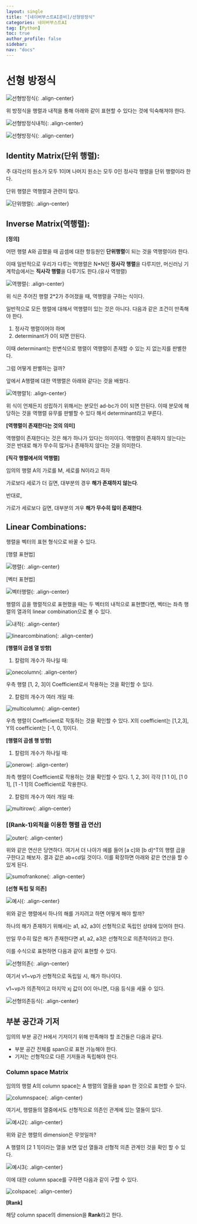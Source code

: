 ```yaml
---
layout: single
title: "[네이버부스트AI준비]/선형방정식"
categories: 네이버부스트AI
tag: [Python]
toc: true
author_profile: false
sidebar:
nav: "docs"
---
```


# 선형 방정식

![선형방정식]({{site.url}}/images/2023-08-28-naver11/선형식.png){: .align-center}

위 방정식을 행렬과 내적을 통해 아래와 같이 표현할 수 있다는 것에 익숙해져야 한다.

![선형방정식내적]({{site.url}}/images/2023-08-28-naver11/선형식내적.png){: .align-center}

![선형방정식]({{site.url}}/images/2023-08-28-naver11/선형방정식.png){: .align-center}

## Identity Matrix(단위 행렬):

주 대각선의 원소가 모두 1이며 나머지 원소는 모두 0인 정사각 행렬을 단위 행렬이라 한다.

단위 행렬은 역행렬과 관련이 많다.

![단위행렬]({{site.url}}/images/2023-08-28-naver11/단위행렬.png){: .align-center}

## Inverse Matrix(역행렬):

**[정의]**

어떤 행렬 A와 곱했을 때 곱셈에 대한 항등원인 **단위행렬**이 되는 것을 역행렬이라 한다.

이때 일반적으로 우리가 다루는 역행렬은 N\*N인 **정사각 행렬**을 다루지만, 머신러닝 기계학습에서는 **직사각 행렬**을 다루기도 한다.(유사 역행렬)

![역행렬]({{site.url}}/images/2023-08-28-naver11/역행렬.png){: .align-center}

위 식은 주어진 행렬 2\*2가 주어졌을 때, 역행렬을 구하는 식이다.

일반적으로 모든 행렬에 대해서 역행렬이 있는 것은 아니다. 다음과 같은 조건이 만족해야 한다.

1. 정사각 행렬이어야 하며
2. determinant가 0이 되면 안된다.

이때 determinant는 판변식으로 행렬이 역행렬이 존재할 수 있는 지 없는지를 판별한다.

그럼 어떻게 판별하는 걸까?

앞에서 A행렬에 대한 역행렬은 아래와 같다는 것을 배웠다.

![역행렬1]({{site.url}}/images/2023-08-28-naver11/역행렬1.png){: .align-center}

위 식이 언제든지 성립하기 위해서는 분모인 ad-bc가 0이 되면 안된다. 이때 분모에 해당하는 것을 역행렬 유무를 판별할 수 있다 해서 determinant라고 부른다.

**[역행렬이 존재한다는 것의 의미]**

역행렬이 존재한다는 것은 해가 하나가 있다는 의미이다. 역행렬이 존재하지 않는다는 것은 반대로 해가 무수히 많거나 존재하지 않다는 것을 의미한다.

**[직각 행렬에서의 역행렬]**

임의의 행렬 A의 가로를 M, 세로를 N이라고 하자

가로보다 세로가 더 길면, 대부분의 경우 **해가 존재하지 않는다**.

반대로,

가로가 세로보다 길면, 대부분의 겨우 **해가 무수히 많이 존재한다**.

## Linear Combinations:

행렬을 벡터의 표현 형식으로 바꿀 수 있다.

[행렬 표현법]

![행렬]({{site.url}}/images/2023-08-28-naver11/행렬.png){: .align-center}

[벡터 표현법]

![벡터행렬]({{site.url}}/images/2023-08-28-naver11/벡터행렬.png){: .align-center}

행렬의 곱을 행렬적으로 표현했을 때는 두 벡터의 내적으로 표현헀다면, 벡터는 좌측 행렬의 열과의 linear combination으로 볼 수 있다.

![내적]({{site.url}}/images/2023-08-28-naver11/내적.png){: .align-center}

![linearcombination]({{site.url}}/images/2023-08-28-naver11/linearcombination.png){: .align-center}

**[행렬의 곱셈 열 방향]**

1. 칼럼의 개수가 하나일 때:

![onecolumn]({{site.url}}/images/2023-08-28-naver11/onecolumn.png){: .align-center}

우측 행렬 [1, 2, 3]이 Coefficient로서 작용하는 것을 확인할 수 있다.

2. 칼럼의 개수가 여러 개일 때:

![multicolumn]({{site.url}}/images/2023-08-28-naver11/multicolumn.png){: .align-center}

우측 행렬이 Coefficient로 작동하는 것을 확인할 수 있다. X의 coefficient는 [1,2,3], Y의 coefficient는 [-1, 0, 1]이다.

**[행렬의 곱셈 행 방향]**

1. 칼럼의 개수가 하나일 때:

![onerow]({{site.url}}/images/2023-08-28-naver11/onerow.png){: .align-center}

좌측 행렬이 Coefficient로 작용하는 것을 확인할 수 있다. 1, 2, 3이 각각 [1 1 0], [1 0 1], [1 -1 1]의 Coefficient로 작용한다.

2. 칼럼의 개수가 여러 개일 때:

![multirow]({{site.url}}/images/2023-08-28-naver11/multirow.png){: .align-center}

### **[(Rank-1)외적을 이용한 행렬 곱 연산]**

![outer]({{site.url}}/images/2023-08-28-naver11/outerproduct.png){: .align-center}

위와 같은 연산은 당연하다. 여기서 더 나아가 예를 들어 [a c]와 [b d]^T의 행렬 곱을 구한다고 해보자. 결과 값은 ab+cd일 것이다. 이를 확장하면 아래와 같은 연산을 할 수 있게 된다.

![sumofrankone]({{site.url}}/images/2023-08-28-naver11/sumofrankone.png){: .align-center}

**[선형 독립 및 의존]**

![예시]({{site.url}}/images/2023-08-28-naver11/예시.png){: .align-center}

위와 같은 행렬에서 하나의 해를 가지려고 하면 어떻게 해야 할까?

하나의 해가 존재하기 위해서는 a1, a2, a3이 선형적으로 독립인 상태에 있어야 한다.

만일 무수히 많은 해가 존재한다면 a1, a2, a3은 선형적으로 의존적이라고 한다.

이를 수식으로 표현하면 다음과 같이 표현할 수 있다.

![선형의존]({{site.url}}/images/2023-08-28-naver11/선형의존.png){: .align-center}

여기서 v1~vp가 선형적으로 독립일 시, 해가 하나이다.

v1~vp가 의존적이고 마지막 xj 값이 0이 아니면, 다음 등식을 세울 수 있다.

![선형의존등식]({{site.url}}/images/2023-08-28-naver11/선형의존등식.png){: .align-center}

## 부분 공간과 기저

임의의 부분 공간 H에서 기저이기 위해 만족해야 할 조건들은 다음과 같다.

- 부분 공간 전체를 span으로 표현 가능해야 한다.
- 기저는 선형적으로 다른 기저들과 독립해야 한다.

### Column space Matrix

임의의 행렬 A의 column space는 A 행렬의 열들을 span 한 것으로 표현할 수 있다.

![columnspace]({{site.url}}/images/2023-08-28-naver11/columnspace.png){: .align-center}

여기서, 행렬들의 열중에서도 선형적으로 의존인 관계에 있는 열들이 있다.

![예시2]({{site.url}}/images/2023-08-28-naver11/예시2.png){: .align-center}

위와 같은 행렬의 dimension은 무엇일까?

A 행렬의 [2 1 1]이라는 열을 보면 앞선 열들과 선형적 의존 관계인 것을 확인 할 수 있다.

![예시3]({{site.url}}/images/2023-08-28-naver11/예시3.png){: .align-center}

이에 대한 column space를 구하면 다음과 같이 구할 수 있다.

![colspace]({{site.url}}/images/2023-08-28-naver11/colspace.png){: .align-center}

**[Rank]**

해당 column space의 dimension을 **Rank**라고 한다.
